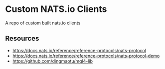 # Custom NATS.io Clients

A repo of custom built nats.io clients

## Resources

- https://docs.nats.io/reference/reference-protocols/nats-protocol
- https://docs.nats.io/reference/reference-protocols/nats-protocol-demo
- https://github.com/dingmaotu/mql4-lib
